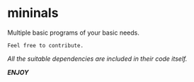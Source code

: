 # mininals
Multiple basic programs of your basic needs.

`Feel free to contribute.`

_All the suitable dependencies are included in their code itself._

**_ENJOY_**
